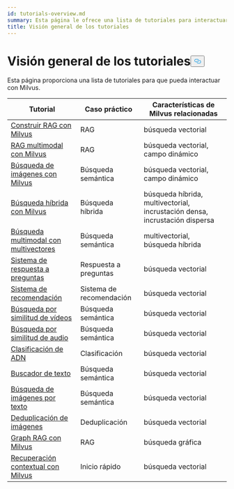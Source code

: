 ```yaml
---
id: tutorials-overview.md
summary: Esta página le ofrece una lista de tutoriales para interactuar con Milvus.
title: Visión general de los tutoriales
---
```

<h1 id="Tutorials-Overview" class="common-anchor-header">Visión general de los tutoriales<button data-href="#Tutorials-Overview" class="anchor-icon" translate="no">
      <svg translate="no"
        aria-hidden="true"
        focusable="false"
        height="20"
        version="1.1"
        viewBox="0 0 16 16"
        width="16"
      >
        <path
          fill="#0092E4"
          fill-rule="evenodd"
          d="M4 9h1v1H4c-1.5 0-3-1.69-3-3.5S2.55 3 4 3h4c1.45 0 3 1.69 3 3.5 0 1.41-.91 2.72-2 3.25V8.59c.58-.45 1-1.27 1-2.09C10 5.22 8.98 4 8 4H4c-.98 0-2 1.22-2 2.5S3 9 4 9zm9-3h-1v1h1c1 0 2 1.22 2 2.5S13.98 12 13 12H9c-.98 0-2-1.22-2-2.5 0-.83.42-1.64 1-2.09V6.25c-1.09.53-2 1.84-2 3.25C6 11.31 7.55 13 9 13h4c1.45 0 3-1.69 3-3.5S14.5 6 13 6z"
        ></path>
      </svg>
    </button></h1><p>Esta página proporciona una lista de tutoriales para que pueda interactuar con Milvus.</p>
<table>
<thead>
<tr><th>Tutorial</th><th>Caso práctico</th><th>Características de Milvus relacionadas</th></tr>
</thead>
<tbody>
<tr><td><a href="/docs/es/build-rag-with-milvus.md">Construir RAG con Milvus</a></td><td>RAG</td><td>búsqueda vectorial</td></tr>
<tr><td><a href="/docs/es/multimodal_rag_with_milvus.md">RAG multimodal con Milvus</a></td><td>RAG</td><td>búsqueda vectorial, campo dinámico</td></tr>
<tr><td><a href="/docs/es/image_similarity_search.md">Búsqueda de imágenes con Milvus</a></td><td>Búsqueda semántica</td><td>búsqueda vectorial, campo dinámico</td></tr>
<tr><td><a href="/docs/es/hybrid_search_with_milvus.md">Búsqueda híbrida con Milvus</a></td><td>Búsqueda híbrida</td><td>búsqueda híbrida, multivectorial, incrustación densa, incrustación dispersa</td></tr>
<tr><td><a href="/docs/es/multimodal_rag_with_milvus.md">Búsqueda multimodal con multivectores</a></td><td>Búsqueda semántica</td><td>multivectorial, búsqueda híbrida</td></tr>
<tr><td><a href="/docs/es/question_answering_system.md">Sistema de respuesta a preguntas</a></td><td>Respuesta a preguntas</td><td>búsqueda vectorial</td></tr>
<tr><td><a href="/docs/es/recommendation_system.md">Sistema de recomendación</a></td><td>Sistema de recomendación</td><td>búsqueda vectorial</td></tr>
<tr><td><a href="/docs/es/video_similarity_search.md">Búsqueda por similitud de vídeos</a></td><td>Búsqueda semántica</td><td>búsqueda vectorial</td></tr>
<tr><td><a href="/docs/es/audio_similarity_search.md">Búsqueda por similitud de audio</a></td><td>Búsqueda semántica</td><td>búsqueda vectorial</td></tr>
<tr><td><a href="/docs/es/dna_sequence_classification.md">Clasificación de ADN</a></td><td>Clasificación</td><td>búsqueda vectorial</td></tr>
<tr><td><a href="/docs/es/text_search_engine.md">Buscador de texto</a></td><td>Búsqueda semántica</td><td>búsqueda vectorial</td></tr>
<tr><td><a href="/docs/es/text_image_search.md">Búsqueda de imágenes por texto</a></td><td>Búsqueda semántica</td><td>búsqueda vectorial</td></tr>
<tr><td><a href="/docs/es/image_deduplication_system.md">Deduplicación de imágenes</a></td><td>Deduplicación</td><td>búsqueda vectorial</td></tr>
<tr><td><a href="/docs/es/graph_rag_with_milvus.md">Graph RAG con Milvus</a></td><td>RAG</td><td>búsqueda gráfica</td></tr>
<tr><td><a href="/docs/es/contextual_retrieval_with_milvus.md">Recuperación contextual con Milvus</a></td><td>Inicio rápido</td><td>búsqueda vectorial</td></tr>
</tbody>
</table>
